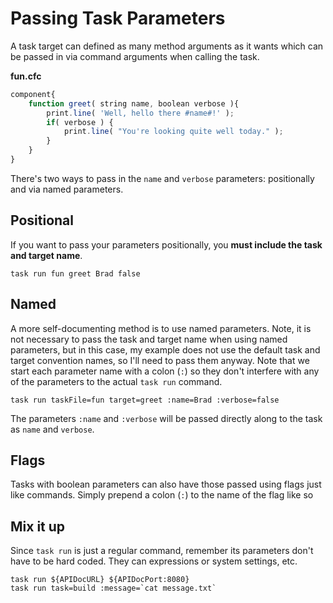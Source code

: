 # Passing Task Parameters

A task target can defined as many method arguments as it wants which can be passed in via command arguments when calling the task.

**fun.cfc**
```javascript
component{
    function greet( string name, boolean verbose ){
        print.line( 'Well, hello there #name#!' );
        if( verbose ) {
            print.line( "You're looking quite well today." );
        }
    }
}
```

There's two ways to pass in the `name` and `verbose` parameters: positionally and via named parameters.  

## Positional
If you want to pass your parameters positionally, you **must include the task and target name**.

```
task run fun greet Brad false
```

## Named
A more self-documenting method is to use named parameters.  Note, it is not necessary to pass the task and target name when using named parameters, but in this case, my example does not use the default task and target convention names, so I'll need to pass them anyway.  Note that we start each parameter name with a colon (`:`) so they don't interfere with any of the parameters to the actual `task run` command. 

```
task run taskFile=fun target=greet :name=Brad :verbose=false
```

The parameters `:name` and `:verbose` will be passed directly along to the task as `name` and `verbose`.

## Flags

Tasks with boolean parameters can also have those passed using flags just like commands.  Simply prepend a colon (`:`) to the name of the flag like so

## Mix it up

Since `task run` is just a regular command, remember its parameters don't have to be hard coded.  They can expressions or system settings, etc.

```
task run ${APIDocURL} ${APIDocPort:8080}
task run task=build :message=`cat message.txt`
```

